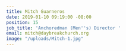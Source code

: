 ```yaml
---
title: Mitch Guarneros
date: 2019-01-10 09:19:00 -08:00
position: 15
job_title: 'Anchoredman (Men''s) Director '
email: mitch@daybreakchurch.org
image: "/uploads/Mitch-1.jpg"
---
```


